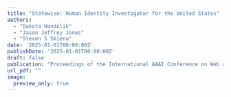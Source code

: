 ```yaml
---
title: "Statewise: Human Identity Investigator for the United States"
authors:
  - "Dakota Handzlik"
  - "Jason Jeffrey Jones"
  - "Steven S Skiena"
date: '2025-01-01T00:00:00Z'
publishDate: '2025-01-01T00:00:00Z'
draft: false
publication: "Proceedings of the International AAAI Conference on Web and Social Media"
url_pdf: ""
image:
  preview_only: true
---
```

